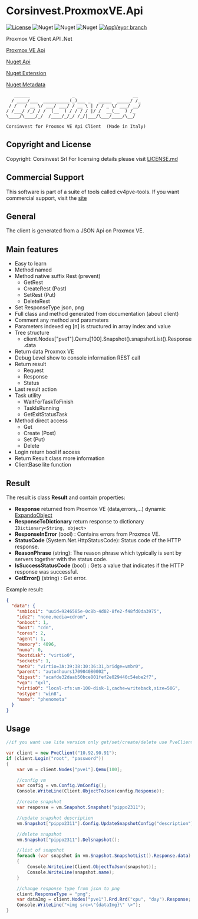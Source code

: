 # Corsinvest.ProxmoxVE.Api

[![License](https://img.shields.io/github/license/Corsinvest/cv4pve-api-dotnet.svg)](LICENSE.md) ![Nuget](https://img.shields.io/nuget/v/Corsinvest.ProxmoxVE.Api.svg?label=Nuget%20%20Api) ![Nuget](https://img.shields.io/nuget/v/Corsinvest.ProxmoxVE.Api.Extension.svg?label=Nuget%20%20Extension) ![Nuget](https://img.shields.io/nuget/v/Corsinvest.ProxmoxVE.Api.Metadata.svg?label=Nuget%20%20Metadata) [![AppVeyor branch](https://img.shields.io/appveyor/ci/franklupo/cv4pve-api-dotnet/master.svg)](https://ci.appveyor.com/project/franklupo/cv4pve-api-dotnet)

Proxmox VE Client API .Net

[Proxmox VE Api](https://pve.proxmox.com/pve-docs/api-viewer/)

[Nuget Api](https://www.nuget.org/packages/Corsinvest.ProxmoxVE.Api)

[Nuget Extension](https://www.nuget.org/packages/Corsinvest.ProxmoxVE.Api.Extension)

[Nuget Metadata](https://www.nuget.org/packages/Corsinvest.ProxmoxVE.Api.Metadata)

```text
   ______                _                      __
  / ____/___  __________(_)___ _   _____  _____/ /_
 / /   / __ \/ ___/ ___/ / __ \ | / / _ \/ ___/ __/
/ /___/ /_/ / /  (__  ) / / / / |/ /  __(__  ) /_
\____/\____/_/  /____/_/_/ /_/|___/\___/____/\__/

Corsinvest for Proxmox VE Api Client  (Made in Italy)
```

## Copyright and License

Copyright: Corsinvest Srl
For licensing details please visit [LICENSE.md](LICENSE.md)

## Commercial Support

This software is part of a suite of tools called cv4pve-tools. If you want commercial support, visit the [site](https://www.corsinvest.it/cv4pve-tools)

## General

The client is generated from a JSON Api on Proxmox VE.

## Main features

* Easy to learn
* Method named
* Method native suffix Rest (prevent)
  * GetRest
  * CreateRest (Post)
  * SetRest (Put)
  * DeleteRest
* Set ResponseType json, png
* Full class and method generated from documentation (about client)
* Comment any method and parameters
* Parameters indexed eg [n] is structured in array index and value
* Tree structure
  * client.Nodes["pve1"].Qemu[100].Snapshot().snapshotList().Response.data
* Return data Proxmox VE
* Debug Level show to console information REST call
* Return result
  * Request
  * Response
  * Status
* Last result action
* Task utility
  * WaitForTaskToFinish
  * TaskIsRunning
  * GetExitStatusTask
* Method direct access
  * Get
  * Create (Post)
  * Set (Put)
  * Delete
* Login return bool if access
* Return Result class more information
* ClientBase lite function

## Result

The result is class **Result** and contain properties:

* **Response** returned from Proxmox VE (data,errors,...) dynamic [ExpandoObject](https://msdn.microsoft.com/en-US/library/system.dynamic.expandoobject(v=vs.110).aspx)
* **ResponseToDictionary** return response to dictionary ```IDictionary<String, object>```
* **ResponseInError** (bool) : Contains errors from Proxmox VE.
* **StatusCode** (System.Net.HttpStatusCode): Status code of the HTTP response.
* **ReasonPhrase** (string): The reason phrase which typically is sent by servers together with the status code.
* **IsSuccessStatusCode** (bool) : Gets a value that indicates if the HTTP response was successful.
* **GetError()** (string) : Get error.

Example result:

```json
{
  "data": {
    "smbios1": "uuid=9246585e-0c8b-4d02-8fe2-f48fd0da3975",
    "ide2": "none,media=cdrom",
    "onboot": 1,
    "boot": "cdn",
    "cores": 2,
    "agent": 1,
    "memory": 4096,
    "numa": 0,
    "bootdisk": "virtio0",
    "sockets": 1,
    "net0": "virtio=3A:39:38:30:36:31,bridge=vmbr0",
    "parent": "auto4hours170904080002",
    "digest": "acafde32daab50bce801fef2e029440c54ebe2f7",
    "vga": "qxl",
    "virtio0": "local-zfs:vm-100-disk-1,cache=writeback,size=50G",
    "ostype": "win8",
    "name": "phenometa"
  }
}
```

## Usage

```C#
//if you want use lite version only get/set/create/delete use PveClientBase

var client = new PveClient("10.92.90.91");
if (client.Login("root", "password"))
{
    var vm = client.Nodes["pve1"].Qemu[100];

    //config vm
    var config = vm.Config.VmConfig();
    Console.WriteLine(Client.ObjectToJson(config.Response));

    //create snapshot
    var response = vm.Snapshot.Snapshot("pippo2311");

    //update snapshot description
    vm.Snapshot["pippo2311"].Config.UpdateSnapshotConfig("description");

    //delete snapshot
    vm.Snapshot["pippo2311"].Delsnapshot();

    //list of snapshot
    foreach (var snapshot in vm.Snapshot.SnapshotList().Response.data)
    {
        Console.WriteLine(Client.ObjectToJson(snapshot));
        Console.WriteLine(snapshot.name);
    }

    //change response type from json to png
    client.ResponseType = "png";
    var dataImg = client.Nodes["pve1"].Rrd.Rrd("cpu", "day").Response;
    Console.WriteLine("<img src=\"{dataImg}\" \>");
}
```
